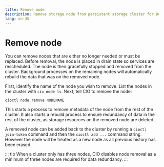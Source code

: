 ```yaml
---
title: Remove node
description: Remove storage node from persistent storage cluster for Docker Swarm and Kubernetes
lang: en-US
---
```


# Remove node

You can remove nodes that are either no longer needed or must be replaced. Before removal, the node is placed in drain state so services are rescheduled. The node is then gracefully stopped and removed from the cluster. Background processes on the remaining nodes will automatically rebuild the data that was on the removed node.

First, identify the name of the node you wish to remove. List the nodes in the cluster with `cio node ls`. Next, tell CIO to remove the node:
```
cioctl node remove NODENAME
```
This starts a process to remove metadata of the node from the rest of the cluster. It also starts a rebuild process to ensure redundancy of data in the rest of the cluster, as storage resources on the removed node are deleted.

A removed node can be added back to the cluster by running a `cioctl join-token` command and then the `cioctl add ...` command string. However the node will be treated as a new node as all previous history has been erased.

::: tip
When a cluster only has three nodes, CIO disables node removal as a minimum of three nodes are required for data redundancy.
:::
